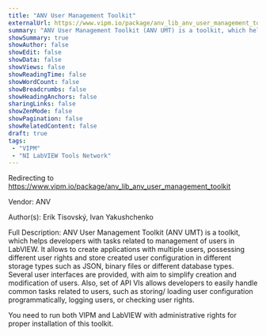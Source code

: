 ```yaml
---
title: "ANV User Management Toolkit"
externalUrl: https://www.vipm.io/package/anv_lib_anv_user_management_toolkit
summary: "ANV User Management Toolkit (ANV UMT) is a toolkit, which helps developers with tasks related to management of users in LabVIEW."
showSummary: true
showAuthor: false
showEdit: false
showData: false
showViews: false
showReadingTime: false
showWordCount: false
showBreadcrumbs: false
showHeadingAnchors: false
sharingLinks: false
showZenMode: false
showPagination: false
showRelatedContent: false
draft: true
tags:
 - "VIPM"
 - "NI LabVIEW Tools Network"
---
```


Redirecting to https://www.vipm.io/package/anv_lib_anv_user_management_toolkit

Vendor: ANV

Author(s): Erik Tisovský, Ivan Yakushchenko
 
Full Description:
ANV User Management Toolkit (ANV UMT) is a toolkit, which helps developers with tasks related to management of users in LabVIEW. It allows to create applications with multiple users, possessing different user rights and store created user configuration in different storage types such as JSON, binary files or different database types. Several user interfaces are provided, with aim to simplify creation and modification of users. Also, set of API VIs allows developers to easily handle common tasks related to users, such as storing/ loading user configuration programmatically, logging users, or checking user rights.  

You need to run both VIPM and LabVIEW with administrative rights for proper installation of this toolkit.